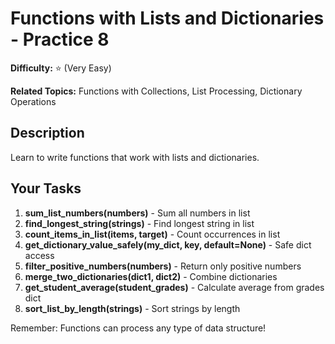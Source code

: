 # Functions with Lists and Dictionaries - Practice 8

**Difficulty:** ⭐ (Very Easy)

**Related Topics:** Functions with Collections, List Processing, Dictionary Operations

## Description

Learn to write functions that work with lists and dictionaries.

## Your Tasks

1. **sum_list_numbers(numbers)** - Sum all numbers in list
2. **find_longest_string(strings)** - Find longest string in list
3. **count_items_in_list(items, target)** - Count occurrences in list
4. **get_dictionary_value_safely(my_dict, key, default=None)** - Safe dict access
5. **filter_positive_numbers(numbers)** - Return only positive numbers
6. **merge_two_dictionaries(dict1, dict2)** - Combine dictionaries
7. **get_student_average(student_grades)** - Calculate average from grades dict
8. **sort_list_by_length(strings)** - Sort strings by length

Remember: Functions can process any type of data structure!